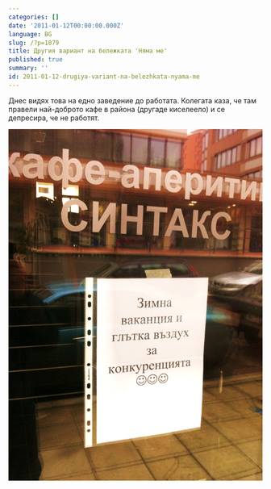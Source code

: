 ```yaml
---
categories: []
date: '2011-01-12T00:00:00.000Z'
language: BG
slug: /?p=1079
title: Другия вариант на бележката 'Няма ме'
published: true
summary: ''
id: 2011-01-12-drugiya-variant-na-belezhkata-nyama-me
---
```


Днес видях това на едно заведение до работата. Колегата каза, че там правели най-доброто кафе в района (другаде киселеело) и се депресира, че не работят.

![бележка на вратата](https://raw.githubusercontent.com/kirilchristov/blog_images/main/2011/01/IMG_0073.jpg)
